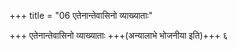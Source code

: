 +++
title = "06 एतेनान्तेवासिनो व्याख्याताः"

+++
एतेनान्तेवासिनो व्याख्याताः +++(अन्यालाभे भोजनीया इति)+++ ६
